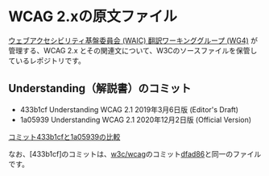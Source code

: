 
# WCAG 2.xの原文ファイル

[ウェブアクセシビリティ基盤委員会 (WAIC) 翻訳ワーキンググループ (WG4)](http://waic.jp/committee/wg4/) が管理する、WCAG 2.x とその関連文について、W3Cのソースファイルを保管しているレポジトリです。


## Understanding（解説書）のコミット

- 433b1cf Understanding WCAG 2.1 2019年3月6日版 (Editor's Draft)
- 1a05939 Understanding WCAG 2.1 2020年12月2日版 (Official Version)

[コミット433b1cfと1a05939の比較](https://github.com/waic/w3c-wcag/compare/433b1cf...1a05939)

なお、[433b1cf]のコミットは、[w3c/wcag](https://github.com/w3c)のコミット[dfad86](https://github.com/w3c/wcag/tree/dfad867083e7137d27e472e3b85aaac8cd2c2c77/understanding)と同一のファイルです。

